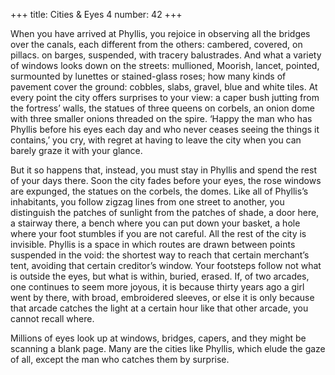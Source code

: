 +++
title: Cities & Eyes 4
number: 42
+++

When you have arrived at Phyllis, you rejoice in observing all the bridges over the canals, each different from the others: cambered, covered, on pillacs. on barges, suspended, with tracery balustrades. And what a variety of windows looks down on the streets: mullioned, Moorish, lancet, pointed, surmounted by lunettes or stained-glass roses; how many kinds of pavement cover the ground: cobbles, slabs, gravel, blue and white tiles. At every point the city offers surprises to your view: a caper bush jutting from the fortress’ walls, the statues of three queens on corbels, an onion dome with three smaller onions threaded on the spire. ‘Happy the man who has Phyllis before his eyes each day and who never ceases seeing the things it contains,’ you cry, with regret at having to leave the city when you can barely graze it with your glance.

But it so happens that, instead, you must stay in Phyllis and spend the rest of your days there. Soon the city fades before your eyes, the rose windows are expunged, the statues on the corbels, the domes. Like all of Phyllis’s inhabitants, you follow zigzag lines from one street to another, you distinguish the patches of sunlight from the patches of shade, a door here, a stairway there, a bench where you can put down your basket, a hole where your foot stumbles if you are not careful. All the rest of the city is invisible. Phyllis is a space in which routes are drawn between points suspended in the void: the shortest way to reach that certain merchant’s tent, avoiding that certain creditor’s window. Your footsteps follow not what is outside the eyes, but what is within, buried, erased. If, of two arcades, one continues to seem more joyous, it is because thirty years ago a girl went by there, with broad, embroidered sleeves, or else it is only because that arcade catches the light at a certain hour like that other arcade, you cannot recall where.

Millions of eyes look up at windows, bridges, capers, and they might be scanning a blank page. Many are the cities like Phyllis, which elude the gaze of all, except the man who catches them by surprise.